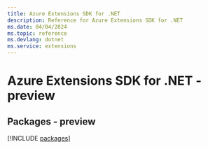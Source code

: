 ```yaml
---
title: Azure Extensions SDK for .NET
description: Reference for Azure Extensions SDK for .NET
ms.date: 04/04/2024
ms.topic: reference
ms.devlang: dotnet
ms.service: extensions
---
```

# Azure Extensions SDK for .NET - preview
## Packages - preview
[!INCLUDE [packages](extensions-index.md)]